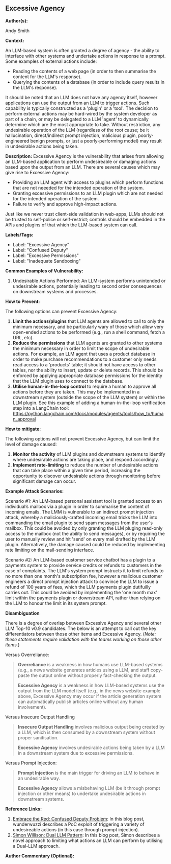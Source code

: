 ## Excessive Agency

**Author(s):**

Andy Smith

**Context:**

An LLM-based system is often granted a degree of agency - the ability to interface with other systems and undertake actions in response to a prompt. Some examples of external actions include:
 - Reading the contents of a web page (in order to then summarise the content for the LLM's response).
 - Querying the contents of a database (in order to include query results in the LLM's response).

It should be noted that an LLM does not have any agency itself, however applications can use the output from an LLM to trigger actions. Such capability is typically constructed as a 'plugin' or a 'tool'. The decision to perform external actions may be hard-wired by the system developer as part of a chain, or may be delegated to a LLM 'agent' to dynamically determine which are the most appropriate to take. Without restriction, any undesirable operation of the LLM (regardless of the root cause; be it hallucination, direct/indirect prompt injection, malicious plugin, poorly-engineered benign prompts, or just a poorly-performing model) may result in undesirable actions being taken.

**Description:**
Excessive Agency is the vulnerability that arises from allowing an LLM-based application to perform undesireable or damaging actions based upon the output from an LLM. There are several causes which may give rise to Excessive Agency:
 - Providing an LLM agent with access to plugins which perform functions that are not neeeded for the intended operation of the system.
 - Granting excessive permissions to an LLM plugin which are not needed for the intended operation of the system.
 - Failure to verify and approve high-impact actions.

Just like we never trust client-side validation in web-apps, LLMs should not be trusted to self-police or self-restrict; controls should be embedded in the APIs and plugins of that which the LLM-based system can call.

**Labels/Tags:**

- Label: "Excessive Agency"
- Label: "Confused Deputy"
- Label: "Excessive Permissions"
- Label: "Inadequate Sandboxing"

**Common Examples of Vulnerability:**

1. Undesirable Actions Performed: An LLM-system performs unintended or undesirable actions, potentially leading to second order consequences on downstream systems and processes.

**How to Prevent:**

The following options can prevent Excessive Agency:

1. **Limit the actions/plugins** that LLM agents are allowed to call to only the minimum necessary, and be particularly wary of those which allow very open-ended actions to be performed (e.g., run a shell command, fetch a URL, etc).
2. **Reduce the permissions** that LLM agents are granted to other systems the minimum necessary in order to limit the scope of undesirable actions. For example, an LLM agent that uses a product database in order to make purchase recommendations to a customer only needs read access to a 'products' table; it should not have access to other tables, nor the ability to insert, update or delete records. This should be enforced by applying appropriate database permissions for the identity that the LLM plugin uses to connect to the database.
3. **Utilise human-in-the-loop control** to require a human to approve all actions before they are taken. This may be implemented in a downstream system (outside the scope of the LLM system) or within the LLM plugin. See this example of adding a human-in-the-loop verification step into a LangChain tool: https://python.langchain.com/docs/modules/agents/tools/how_to/human_approval

**How to mitigate:**

The following options will not prevent Excessive Agency, but can limit the level of damage caused:

1. **Monitor the activity** of LLM plugins and downstream systems to identify where undesirable actions are taking place, and respond accordingly.
2. **Implement rate-limiting** to reduce the number of undesirable actions that can take place within a given time period, increasing the opportunity to discover undesirable actions through monitoring before significant damage can occur.

**Example Attack Scenarios:**

Scenario #1: An LLM-based personal assistant tool is granted access to an individual’s mailbox via a plugin in order to summarise the content of incoming emails. The LMM is vulnerable to an indirect prompt injection attack, whereby a maliciously-crafted incoming email tricks the LLM into commanding the email plugin to send spam messages from the user's mailbox. This could be avoided by only granting the LLM pluging read-only access to the mailbox (not the ability to send messages), or by requiring the user to manually review and hit 'send' on every mail drafted by the LLM plugin. Alternatively, the damage caused could be reduced by implementing rate limiting on the mail-sending interface.

Scenario #2: An LLM-based customer service chatbot has a plugin to a payments system to provide service credits or refunds to customers in the case of complaints. The LLM's system prompt instructs it to limit refunds to no more than one month's subscription fee, however a malicious customer engineers a direct prompt injection attack to convince the LLM to issue a refund of 100 years of fees, which the LLM payments plugin dutifuilly carries out. This could be avoided by implementing the 'one month max' limit within the payments plugin or downstream API, rather than relying on the LLM to honour the limit in its system prompt.

**Disambiguation**

There is a degree of overlap between Excessive Agency and several other LLM Top-10 v0.9 candidates. The below is an attempt to call out the key differentiators between those other items and Excessive Agency. (_Note: these statements require validation with the teams working on those other items._)

Versus Overreliance:
> **Overreliance** is a weakness in how humans use LLM-based systems (e.g., a news website generates articles using a LLM, and staff copy-paste the output online without properly fact-checking the output.
> 
> **Excessive Agency** is a weakness in how LLM-based systems use the output from the LLM model itself (e.g., in the news website example above, Excessive Agency may occur if the article generation system can automatically publish articles online without any human involvement).

Versus Insecure Output Handling
> **Insecure Output Handling** involves malicious output being created by a LLM, which is then consumed by a downstream system without proper sanitisation.
> 
> **Excessive Agency** involves undesirable actions being taken by a LLM in a downstream system due to excessive permissions.

Versus Prompt Injection:
> **Prompt Injection** is the main trigger for driving an LLM to behave in an undesirable way.
>
> **Excessive Agency** allows a misbehaving LLM (be it through prompt injection or other means) to undertake undesirable actions in downstream systems.

**Reference Links:**

1. [Embrace the Red: Confused Deputy Problem](https://embracethered.com/blog/posts/2023/chatgpt-cross-plugin-request-forgery-and-prompt-injection./): In this blog post, wunderwuzzi describes a PoC exploit of triggering a variety of undesireable actions (in this case through prompt injection).
2. [Simon Willison: Dual LLM Pattern](https://simonwillison.net/2023/Apr/25/dual-llm-pattern/): In this blog post, Simon describes a novel approach to limiting what actions an LLM can perform by utilising a Dual-LLM approach.

**Author Commentary (Optional):**

